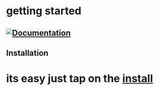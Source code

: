 # getting started
## [![Documentation](https://img.shields.io/badge/Documentation-github-brightgreen.svg?style=for-the-badge)](https://alelievr.github.io/Mixture/manual/GettingStarted.html)

## Installation
# its easy just tap on the [install](https://addons.mozilla.org/en-US/firefox/addon/next-gen-gaming-rainy-night/)
